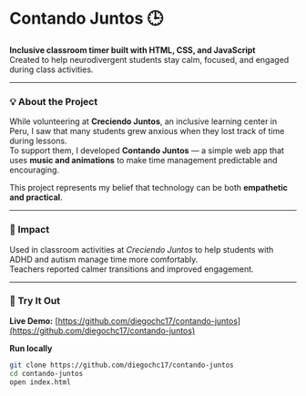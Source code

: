 # Contando Juntos 🕒

**Inclusive classroom timer built with HTML, CSS, and JavaScript**  
Created to help neurodivergent students stay calm, focused, and engaged during class activities.

---

### 💡 About the Project
While volunteering at **Creciendo Juntos**, an inclusive learning center in Peru, I saw that many students grew anxious when they lost track of time during lessons.  
To support them, I developed **Contando Juntos** — a simple web app that uses **music and animations** to make time management predictable and encouraging.

This project represents my belief that technology can be both **empathetic and practical**.

---

### 🧩 Impact
Used in classroom activities at *Creciendo Juntos* to help students with ADHD and autism manage time more comfortably.  
Teachers reported calmer transitions and improved engagement.

---

### 🚀 Try It Out
**Live Demo:** [https://github.com/diegochc17/contando-juntos](https://github.com/diegochc17/contando-juntos)  

**Run locally**
```bash
git clone https://github.com/diegochc17/contando-juntos
cd contando-juntos
open index.html
